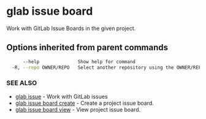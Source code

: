 # glab issue board

Work with GitLab Issue Boards in the given project.

## Options inherited from parent commands

```bash
      --help              Show help for command
  -R, --repo OWNER/REPO   Select another repository using the OWNER/REPO or `GROUP/NAMESPACE/REPO` format or full URL or git URL
```

### SEE ALSO

- [glab issue](./) - Work with GitLab issues
- [glab issue board create](issue/board/create) - Create a project issue board.
- [glab issue board view](issue/board/view) - View project issue board.
